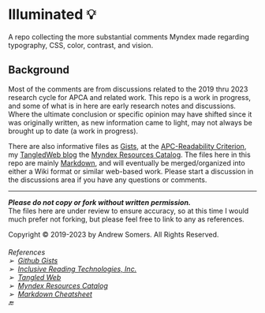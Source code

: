 # Illuminated 💡
A repo collecting the more substantial comments Myndex made regarding typography, CSS, color, contrast, and vision.

## Background
Most of the comments are from discussions related to the 2019 thru 2023 research cycle for APCA and related work. This repo is a work in progress, and some of what is in here are early research notes and discussions. Where the ultimate conclusion or specific opinion may have shifted since it was originally written, as new information came to light, may not always be brought up to date (a work in progress).

There are also informative files as [Gists][1], at the [APC-Readability Criterion][2], my [TangledWeb blog][3] the [Myndex Resources Catalog][4]. The files here in this repo are mainly [Markdown][5], and will eventually be merged/organized into either a Wiki format or similar web-based work. Please start a discussion in the discussions area if you have any questions or comments.

-----
**_Please do not copy or fork without written permission._**     
The files here are under review to ensure accuracy, so at this time I would much prefer not forking, but please feel free to link to any as references.

Copyright © 2019-2023 by Andrew Somers. All Rights Reserved.   

###### _References_ <br>➢&nbsp;&nbsp;[Github Gists][1] <br>➢&nbsp;&nbsp;[Inclusive Reading Technologies, Inc.][2]<br>➢&nbsp;&nbsp;[Tangled Web][3] <br>➢&nbsp;&nbsp;[Myndex Resources Catalog][4] <br>➢&nbsp;&nbsp;[Markdown Cheatsheet][5] <br>🔚

[1]: https://gist.github.com/Myndex
[2]: https://readtech.org/ARC/
[3]: https://tangledweb.xyz
[4]: https://git.myndex.com
[5]: https://gist.github.com/Myndex/5140d6fe98519bb15c503c490e713233#file-githubflavoredmarkdown-md
